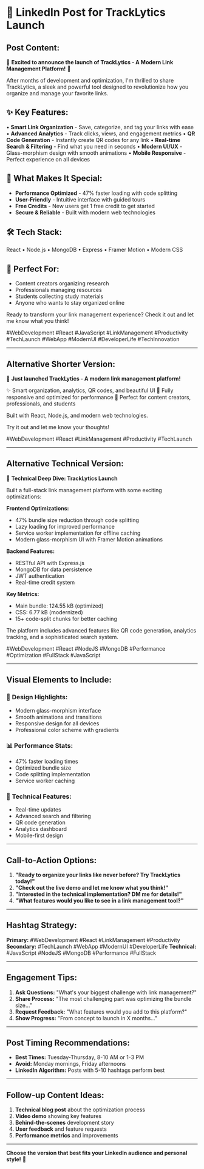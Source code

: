 # 🚀 LinkedIn Post for TrackLytics Launch

## Post Content:

🎉 **Excited to announce the launch of TrackLytics - A Modern Link Management Platform!** 🔗

After months of development and optimization, I'm thrilled to share TrackLytics, a sleek and powerful tool designed to revolutionize how you organize and manage your favorite links.

## ✨ **Key Features:**
• **Smart Link Organization** - Save, categorize, and tag your links with ease
• **Advanced Analytics** - Track clicks, views, and engagement metrics
• **QR Code Generation** - Instantly create QR codes for any link
• **Real-time Search & Filtering** - Find what you need in seconds
• **Modern UI/UX** - Glass-morphism design with smooth animations
• **Mobile Responsive** - Perfect experience on all devices

## 🎯 **What Makes It Special:**
- **Performance Optimized** - 47% faster loading with code splitting
- **User-Friendly** - Intuitive interface with guided tours
- **Free Credits** - New users get 1 free credit to get started
- **Secure & Reliable** - Built with modern web technologies

## 🛠️ **Tech Stack:**
React • Node.js • MongoDB • Express • Framer Motion • Modern CSS

## 🌟 **Perfect For:**
- Content creators organizing research
- Professionals managing resources
- Students collecting study materials
- Anyone who wants to stay organized online

Ready to transform your link management experience? Check it out and let me know what you think! 

#WebDevelopment #React #JavaScript #LinkManagement #Productivity #TechLaunch #WebApp #ModernUI #DeveloperLife #TechInnovation

---

## Alternative Shorter Version:

🚀 **Just launched TrackLytics - A modern link management platform!** 

✨ Smart organization, analytics, QR codes, and beautiful UI
📱 Fully responsive and optimized for performance
🎯 Perfect for content creators, professionals, and students

Built with React, Node.js, and modern web technologies.

Try it out and let me know your thoughts! 

#WebDevelopment #React #LinkManagement #Productivity #TechLaunch

---

## Alternative Technical Version:

🔧 **Technical Deep Dive: TrackLytics Launch**

Built a full-stack link management platform with some exciting optimizations:

**Frontend Optimizations:**
- 47% bundle size reduction through code splitting
- Lazy loading for improved performance
- Service worker implementation for offline caching
- Modern glass-morphism UI with Framer Motion animations

**Backend Features:**
- RESTful API with Express.js
- MongoDB for data persistence
- JWT authentication
- Real-time credit system

**Key Metrics:**
- Main bundle: 124.55 kB (optimized)
- CSS: 6.77 kB (modernized)
- 15+ code-split chunks for better caching

The platform includes advanced features like QR code generation, analytics tracking, and a sophisticated search system.

#WebDevelopment #React #NodeJS #MongoDB #Performance #Optimization #FullStack #JavaScript

---

## Visual Elements to Include:

### 🎨 **Design Highlights:**
- Modern glass-morphism interface
- Smooth animations and transitions
- Responsive design for all devices
- Professional color scheme with gradients

### 📊 **Performance Stats:**
- 47% faster loading times
- Optimized bundle size
- Code splitting implementation
- Service worker caching

### 🔧 **Technical Features:**
- Real-time updates
- Advanced search and filtering
- QR code generation
- Analytics dashboard
- Mobile-first design

---

## Call-to-Action Options:

1. **"Ready to organize your links like never before? Try TrackLytics today!"**
2. **"Check out the live demo and let me know what you think!"**
3. **"Interested in the technical implementation? DM me for details!"**
4. **"What features would you like to see in a link management tool?"**

---

## Hashtag Strategy:

**Primary:** #WebDevelopment #React #LinkManagement #Productivity
**Secondary:** #TechLaunch #WebApp #ModernUI #DeveloperLife
**Technical:** #JavaScript #NodeJS #MongoDB #Performance #FullStack

---

## Engagement Tips:

1. **Ask Questions:** "What's your biggest challenge with link management?"
2. **Share Process:** "The most challenging part was optimizing the bundle size..."
3. **Request Feedback:** "What features would you add to this platform?"
4. **Show Progress:** "From concept to launch in X months..."

---

## Post Timing Recommendations:

- **Best Times:** Tuesday-Thursday, 8-10 AM or 1-3 PM
- **Avoid:** Monday mornings, Friday afternoons
- **LinkedIn Algorithm:** Posts with 5-10 hashtags perform best

---

## Follow-up Content Ideas:

1. **Technical blog post** about the optimization process
2. **Video demo** showing key features
3. **Behind-the-scenes** development story
4. **User feedback** and feature requests
5. **Performance metrics** and improvements

---

**Choose the version that best fits your LinkedIn audience and personal style!** 🚀
